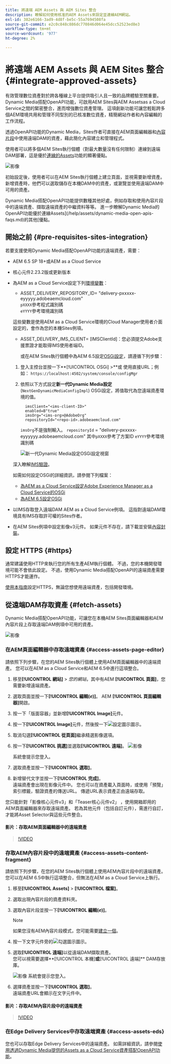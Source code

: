 ```yaml
---
title: 將遠端 AEM Assets 與 AEM Sites 整合
description: 瞭解如何使用核准的AEM Assets來設定並連線AEM網站。
exl-id: 382e6166-3ad9-4d8f-be5c-55a7694508fa
source-git-commit: e2c0c848c886dc770846d064e45dcc52523ed8e3
workflow-type: tm+mt
source-wordcount: '977'
ht-degree: 2%

---
```


# 將遠端 AEM Assets 與 AEM Sites 整合  {#integrate-approved-assets}

有效管理數位資產對於跨各種線上平台提供吸引人且一致的品牌體驗至關重要。 Dynamic Media搭配OpenAPI功能，可啟用AEM Sites與AEM Assetsas a Cloud Service之間的緊密整合，進而增強數位資產管理。 這項創新功能可讓您輕鬆跨多個AEM環境共用和管理不同型別的已核准數位資產，精簡網站作者和內容編輯的工作流程。

透過OpenAPI功能的Dynamic Media，Sites作者可直接在AEM頁面編輯器和[內容片段](https://experienceleague.adobe.com/docs/experience-manager-65/content/assets/content-fragments/content-fragments.html)中使用遠端DAM的資產，藉此簡化內容建立和管理程式。

使用者可以將多個AEM Sites執行個體（對最大數量沒有任何限制）連線到遠端DAM部署，這是優於[連線的Assets](use-assets-across-connected-assets-instances.md)功能的顯著優點。

![影像](/help/assets/assets/connected-assets-rdam.png)

初始設定後，使用者可以在AEM Sites執行個體上建立頁面，並視需要新增資產。 新增資產時，他們可以選取儲存在本機DAM中的資產，或瀏覽並使用遠端DAM中可用的資產。

Dynamic Media搭配OpenAPI功能提供數種其他好處，例如存取和使用內容片段中的遠端資產、擷取遠端資產的中繼資料等等。 進一步瞭解Dynamic Media的OpenAPI功能優於連線Assets](/help/assets/dynamic-media-open-apis-faqs.md)的其他[優點。

## 開始之前 {#pre-requisites-sites-integration}

若要支援使用Dynamic Media搭配OpenAPI功能的遠端資產，需要：

* AEM 6.5 SP 18+或AEM as a Cloud Service

* 核心元件2.23.2版或更新版本

* 為AEM as a Cloud Service設定下列[環境變數](/help/implementing/cloud-manager/environment-variables.md#add-variables)：

   * ASSET_DELIVERY_REPOSITORY_ID= &quot;delivery-pxxxxx-eyyyyy.adobeaemcloud.com&quot; <br>
     `pXXXX`參考程式識別碼<br>
     `eYYYY`參考環境識別碼

  這些變數是使用AEM as a Cloud Service環境的Cloud Manager使用者介面設定的，會作為您的本機Sites例項。

   * ASSET_DELIVERY_IMS_CLIENT= [IMSClientId]：您必須提交Adobe支援票證才能取得IMS使用者端ID。

     或在AEM Sites執行個體中為AEM 6.5設定[OSGi設定](https://experienceleague.adobe.com/docs/experience-manager-65/content/implementing/deploying/configuring/configuring-osgi.html)，請遵循下列步驟：

   1. 登入主控台並按一下&#x200B;**[!UICONTROL OSGi] >**或
使用直接URL；例如： `https://localhost:4502/system/console/configMgr`

   1. 依照以下方式設定&#x200B;**新一代Dynamic Media設定** (`NextGenDynamicMediaConfigImpl`) OSGi設定，將值取代為您遠端資產環境的值。

      ```text
        imsClient="<ims-client-ID>"
        enabled=B"true"
        imsOrg="<ims-org>@AdobeOrg"
        repositoryId="<repo-id>.adobeaemcloud.com"
      ```

      `imsOrg`不是強制輸入。
      `repositoryId` = &quot;delivery-pxxxxx-eyyyyyy.adobeaemcloud.com&quot;
其中`pXXXX`參考了方案ID
      `eYYYY`參考環境識別碼

      ![新一代Dynamic Media設定OSGi設定視窗](/help/assets/assets/remote-assets-osgi.png)

  深入瞭解[IMS驗證](https://experienceleague.adobe.com/docs/experience-manager-65/content/security/ims-config-and-admin-console.html)。

  如需如何設定OSGi的詳細資訊，請參閱下列檔案：

   * [為AEM as a Cloud Service設定Adobe Experience Manager as a Cloud Service的OSGi](https://experienceleague.adobe.com/docs/experience-manager-cloud-service/content/implementing/deploying/configuring-osgi.html)
   * [為AEM 6.5設定OSGi](https://experienceleague.adobe.com/docs/experience-manager-65/deploying/configuring/configuring-osgi.html)

* 以IMS存取登入遠端DAM AEM as a Cloud Service例項。 這指對遠端DAM環境具有IMS存取許可權的Sites作者。

* 在AEM Sites例項中設定影像v3元件。 如果元件不存在，請下載並安裝[內容封裝](https://github.com/adobe/aem-core-wcm-components/releases/tag/core.wcm.components.reactor-2.23.0)。

## 設定 HTTPS {#https}

通常建議使用HTTP來執行您的所有生產AEM執行個體。 不過，您的本機開發環境可能不會依此設定。 不過，使用Dynamic Media搭配OpenAPI的遠端資產需要HTTPS才能運作。

[使用本指南](https://experienceleague.adobe.com/docs/experience-manager-learn/foundation/security/use-the-ssl-wizard.html)設定HTTPS，無論您想使用遠端資產，包括開發環境。

## 從遠端DAM存取資產 {#fetch-assets}

Dynamic Media搭配OpenAPI功能，可讓您在本機AEM Sites頁面編輯器和AEM內容片段上存取遠端DAM例項中可用的資產。

![影像](/help/assets/assets/open-APIs.png)

### 在AEM頁面編輯器中存取遠端資產 {#access-assets-page-editor}

請依照下列步驟，在您的AEM Sites執行個體上使用AEM頁面編輯器中的遠端資產。 您可以在AEM as a Cloud Service和AEM 6.5中進行這項整合。

1. 移至&#x200B;**[!UICONTROL 網站]** > _您的網站_，其中有AEM **[!UICONTROL 頁面]**，您需要新增遠端資產。
1. 選取頁面並按一下&#x200B;**[!UICONTROL 編輯(_e_)]**。 AEM **[!UICONTROL 頁面編輯器]**&#x200B;開啟。
1. 按一下「版面容器」並新增&#x200B;**[!UICONTROL Image]**&#x200B;元件。
1. 按一下&#x200B;**[!UICONTROL Image]**&#x200B;元件，然後按一下![設定圖示](/help/assets/assets/do-not-localize/settings-icon.svg)圖示。
1. 取消勾選&#x200B;**[!UICONTROL 從頁面]**&#x200B;繼承精選影像選項。
1. 按一下&#x200B;**[!UICONTROL 挑選]**&#x200B;並選取&#x200B;**[!UICONTROL 遠端]**。
   ![影像](/help/assets/assets/uncheck-inherit-option.jpg)

   系統會提示您登入。
1. 選取資產並按一下&#x200B;**[!UICONTROL 選取]**。
1. 新增替代文字並按一下&#x200B;**[!UICONTROL 完成]**。
   <br>遠端資產會出現在影像元件中。 您也可以在資產載入頁面時，或使用「預覽」索引標籤，驗證資產的傳送URL。 傳遞URL表示資產正由遠端存取。

您只能針對「影像核心元件v3」和「Teaser核心元件v2」 ，使用開箱即用的AEM頁面編輯器來存取遠端資產。 若為其他元件（包括自訂元件），需進行自訂，才能將Asset Selector與這些元件整合。

#### 影片：存取AEM頁面編輯器中的遠端資產

>[!VIDEO](https://video.tv.adobe.com/v/3427666)

### 存取AEM內容片段中的遠端資產 {#access-assets-content-fragment}

請依照下列步驟，在您的AEM Sites執行個體上使用AEM內容片段中的遠端資產。 您可以在AEM 6.5中執行這項整合，但無法在AEM as a Cloud Service上執行。

1. 移至&#x200B;**[!UICONTROL Assets]** > **[!UICONTROL 檔案]**。
1. 選取出現內容片段的資產資料夾。
1. 選取內容片段並按一下&#x200B;**[!UICONTROL 編輯(_e_)]**。

   >[!NOTE]
   >
   >如果您沒有AEM內容片段模式，您可能需要[建立一個](https://experienceleague.adobe.com/docs/experience-manager-65/content/assets/content-fragments/content-fragments-models.html?lang=en)。

1. 按一下文字元件旁的![勾選圖示](/help/assets/assets/do-not-localize/checkmark-icon.svg)圖示。
1. 選取&#x200B;**[!UICONTROL 遠端]**&#x200B;以從遠端DAM擷取資產。 <br>
您可以視需要選擇**[!UICONTROL 本機]**&#x200B;或&#x200B;**[!UICONTROL 遠端]** DAM存放庫。

   ![影像](/help/assets/assets/cf-pick.jpg)
系統會提示您登入。
1. 選擇資產並按一下&#x200B;**[!UICONTROL 選取]**。
   <br>遠端資產URL會顯示在文字元件中。

#### 影片：存取AEM內容片段中的遠端資產

>[!VIDEO](https://video.tv.adobe.com/v/3427667)

### 在Edge Delivery Services中存取遠端資產 {#access-assets-eds}

您也可以存取Edge Delivery Services中的遠端資產。 如需詳細資訊，請參閱[使用透過Dynamic Media提供的Assets as a Cloud Service資產搭配OpenAPI功能](https://www.aem.live/docs/aem-assets-sidekick-plugin#utilizing-assets-from-assets-cloud-services-delivered-via-dynamic-media-with-openapi)。
